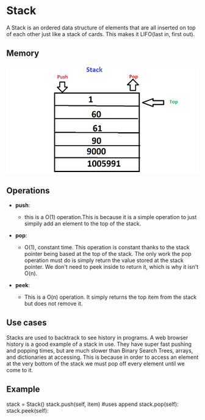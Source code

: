 <h1>Stack</h1>
<p1>A Stack is an ordered data structure of elements that are all inserted on top of each other just like a stack of cards. This makes it LIFO(last in, first out).  </p1>
<h2>Memory</h2>
<img src="stack_image.png">
<h2>Operations</h2>

* **push**:
  * this is a O(1) operation.This is because it is a simple operation to just simpily add an element to the top of the stack.

* **pop**: 
  * O(1), constant time. This operation is constant thanks to the stack pointer being based at the top of the stack. The only work the pop operation must do is simply return the value stored at the stack pointer. We don't need to peek inside to return it, which is why it isn't O(n).

* **peek**: 
  * This is a O(n) operation. It simply returns the top item from the stack but does not remove it.
<h2>Use cases</h2>
<p1> Stacks are used to backtrack to see history in programs. A web browser history is a good example of a stack in use. They have super fast pushing and popping times, but are much slower than Binary Search Trees, arrays, and dictionaries at accessing. This is because in order to access an element at the very bottom of the stack we must pop off every element until we come to it.
<h2>Example</h2>
  <p1>
     stack = Stack()
     stack.push(self, item) #uses append
     stack.pop(self):
     stack.peek(self):


</p1>
